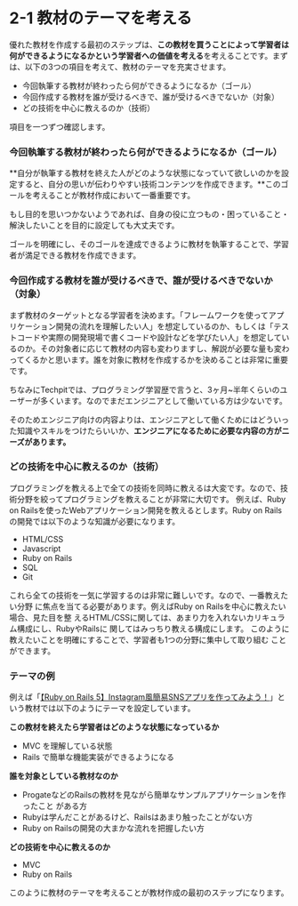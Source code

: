 # 2-1 教材のテーマを考える

優れた教材を作成する最初のステップは、**この教材を買うことによって学習者は何ができるようになるかという学習者への価値を考える**を考えることです。まずは、以下の3つの項目を考えて、教材のテーマを充実させます。

* 今回執筆する教材が終わったら何ができるようになるか（ゴール）
* 今回作成する教材を誰が受けるべきで、誰が受けるべきでないか（対象）
* どの技術を中心に教えるのか（技術）

項目を一つずつ確認します。



### **今回執筆する教材が終わったら何ができるようになるか（ゴール）**

**自分が執筆する教材を終えた人がどのような状態になっていて欲しいのかを設定すると、自分の思いが伝わりやすい技術コンテンツを作成できます。**このゴールを考えることが教材作成において一番重要です。

もし目的を思いつかないようであれば、自身の役に立つもの・困っていること・解決したいことを目的に設定しても大丈夫です。

ゴールを明確にし、そのゴールを達成できるように教材を執筆することで、学習者が満足できる教材を作成できます。



### 今回作成する教材を誰が受けるべきで、誰が受けるべきでないか（対象）

まず教材のターゲットとなる学習者を決めます。「フレームワークを使ってアプリケーション開発の流れを理解したい人」を想定しているのか、もしくは「テストコードや実際の開発現場で書くコードや設計などを学びたい人」を想定しているのか。その対象者に応じて教材の内容も変わりますし、解説が必要な量も変わってくるかと思います。誰を対象に教材を作成するかを決めることは非常に重要です。

ちなみにTechpitでは、プログラミング学習歴で言うと、3ヶ月~半年くらいのユーザーが多くいます。なのでまだエンジニアとして働いている方は少ないです。

そのためエンジニア向けの内容よりは、エンジニアとして働くためにはどういった知識やスキルをつけたらいいか、**エンジニアになるために必要な内容の方がニーズがあります。**



### どの技術を中心に教えるのか（技術）

プログラミングを教える上で全ての技術を同時に教えるは大変です。なので、技術分野を絞ってプログラミングを教えることが非常に大切です。例えば、Ruby on Railsを使ったWebアプリケーション開発を教えるとします。Ruby onRailsの開発では以下のような知識が必要になります。

* HTML/CSS
* Javascript
* Ruby on Rails
* SQL
* Git

これら全ての技術を一気に学習するのは非常に難しいです。なので、一番教えたい分野に焦点を当てる必要があります。例えばRuby on Railsを中心に教えたい場合、見た目を整えるHTML/CSSに関しては、あまり力を入れないカリキュラム構成にし、RubyやRailsに関してはみっちり教える構成にします。このように教えたいことを明確にすることで、学習者も1つの分野に集中して取り組むことができます。





### テーマの例

例えば「[【Ruby on Rails 5】Instagram風簡易SNSアプリを作ってみよう！](https://www.techpit.jp/p/instagram)」という教材では以下のようにテーマを設定しています。



**この教材を終えたら学習者はどのような状態になっているか**

* MVC を理解している状態
* Rails で簡単な機能実装ができるようになる

**誰を対象としている教材なのか**

* ProgateなどのRailsの教材を見ながら簡単なサンプルアプリケーションを作ったこと  がある方
* Rubyは学んだことがあるけど、Railsはあまり触ったことがない方
* Ruby on Railsの開発の大まかな流れを把握したい方

**どの技術を中心に教えるのか**

* MVC
* Ruby on Rails

このように教材のテーマを考えることが教材作成の最初のステップになります。

